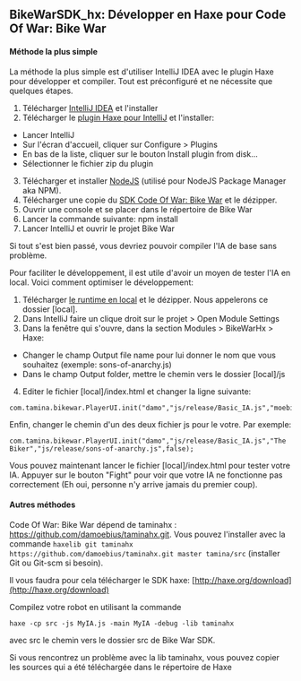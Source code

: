 BikeWarSDK_hx: Développer en Haxe pour Code Of War: Bike War
----

#### Méthode la plus simple

La méthode la plus simple est d'utiliser IntelliJ IDEA avec le plugin Haxe pour développer et compiler. Tout est préconfiguré et ne nécessite que quelques étapes.

1. Télécharger [IntelliJ IDEA](http://www.jetbrains.com/idea/) et l'installer
2. Télécharger le [plugin Haxe pour IntelliJ](http://plugins.jetbrains.com/plugin/download?pr=idea&updateId=15798) et l'installer:
  * Lancer IntelliJ
  * Sur l'écran d'accueil, cliquer sur Configure > Plugins
  * En bas de la liste, cliquer sur le bouton Install plugin from disk...
  * Sélectionner le fichier zip du plugin
3. Télécharger et installer [NodeJS](http://nodejs.org/download/) (utilisé pour NodeJS Package Manager aka NPM).
4. Télécharger une copie du [SDK Code Of War: Bike War](https://github.com/thearsenik/BikeWarSDK_hx/archive/master.zip) et le dézipper.
5. Ouvrir une console et se placer dans le répertoire de Bike War
6. Lancer la commande suivante: npm install
7. Lancer IntelliJ et ouvrir le projet Bike War

Si tout s'est bien passé, vous devriez pouvoir compiler l'IA de base sans problème.

Pour faciliter le développement, il est utile d'avoir un moyen de tester l'IA en local. Voici comment optimiser le développement:

1. Télécharger [le runtime en local](http://www.tamina-online.com/expantion-origin/local.zip) et le dézipper. Nous appelerons ce dossier [local].
2. Dans IntelliJ faire un clique droit sur le projet > Open Module Settings
3. Dans la fenêtre qui s'ouvre, dans la section Modules > BikeWarHx > Haxe:
  * Changer le champ Output file name pour lui donner le nom que vous souhaitez (exemple: sons-of-anarchy.js)
  * Dans le champ Output folder, mettre le chemin vers le dossier [local]/js
4. Editer le fichier [local]/index.html et changer la ligne suivante:

```
com.tamina.bikewar.PlayerUI.init("damo","js/release/Basic_IA.js","moebius","js/release/Basic_IA.js",false);
```

Enfin, changer le chemin d'un des deux fichier js pour le votre. Par exemple:

```
com.tamina.bikewar.PlayerUI.init("damo","js/release/Basic_IA.js","The Biker","js/release/sons-of-anarchy.js",false);
```

Vous pouvez maintenant lancer le fichier [local]/index.html pour tester votre IA. Appuyer sur le bouton "Fight" pour voir que votre IA ne fonctionne pas correctement (Eh oui, personne n'y arrive jamais du premier coup).

#### Autres méthodes

Code Of War: Bike War dépend de taminahx : https://github.com/damoebius/taminahx.git.
Vous pouvez l'installer avec la commande `haxelib git taminahx https://github.com/damoebius/taminahx.git master tamina/src` (installer Git ou Git-scm si besoin).

Il vous faudra pour cela télécharger le SDK haxe: [http://haxe.org/download](http://haxe.org/download)

Compilez votre robot en utilisant la commande

```
haxe -cp src -js MyIA.js -main MyIA -debug -lib taminahx
```

avec src le chemin vers le dossier src de Bike War SDK.

Si vous rencontrez un problème avec la lib taminahx, vous pouvez copier les sources qui a été téléchargée dans le répertoire de Haxe


